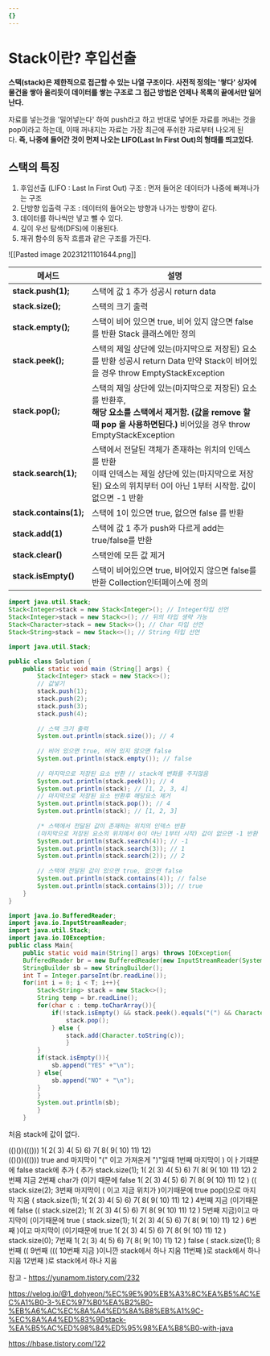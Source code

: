 ```yaml
---
{}
---
```

# Stack이란? 후입선출
**스택(stack)은 제한적으로 접근할 수 있는 나열 구조이다. 사전적 정의는 '쌓다' 상자에 물건을 쌓아 올리듯이 데이터를 쌓는 구조로 그 접근 방법은 언제나 목록의 끝에서만 일어난다.**

자료를 넣는것을 '밀어넣는다' 하여 push라고 하고 반대로 넣어둔 자료를 꺼내는 것을 pop이라고 하는데, 이때 꺼내지는 자료는 가장 최근에 푸쉬한 자료부터 나오게 된다. **즉, 나중에 들어간 것이 먼저 나오는 LIFO(Last In First Out)의 형태를 띄고있다.**


## **스택의 특징**

1. 후입선출 (LIFO : Last In First Out) 구조 : 먼저 들어온 데이터가 나중에 빠져나가는 구조
2. 단방향 입출력 구조 : 데이터의 들어오는 방향과 나가는 방향이 같다.
3. 데이터를 하나씩만 넣고 뺄 수 있다.
4. 깊이 우선 탐색(DFS)에 이용된다.
5. 재귀 함수의 동작 흐름과 같은 구조를 가진다.


![[Pasted image 20231211101644.png]]

| **메서드**             | **설명**                                                                                                                                                                            |
| ---------------------- | ----------------------------------------------------------------------------------------------------------------------------------------------------------------------------------- |
| **stack.push(1);**     | 스택에 값 1 추가      성공시 return data                                                                                                                                            |
| **stack.size();**      | 스택의 크기 출력                                                                                                                                                                    |
| **stack.empty();**     | 스택이 비어 있으면 true, 비어 있지 않으면 false를 반환 Stack 클래스에만 정의                                                                                                        |
| **stack.peek();**      | 스택의 제일 상단에 있는(마지막으로 저장된) 요소를 반환   성공시 return Data 만약 Stack이 비어있을 경우 throw EmptyStackException                                                    |
| **stack.pop();**       | 스택의 제일 상단에 있는(마지막으로 저장된) 요소를 반환후,  <br>**해당 요소를 스택에서 제거함. (값을 remove 할때 pop 을 사용하면된다.)**     비어있을 경우 throw EmptyStackException |
| **stack.search(1);**   | 스택에서 전달된 객체가 존재하는 위치의 인덱스를 반환  <br>이때 인덱스는 제일 상단에 있는(마지막으로 저장된) 요소의 위치부터 0이 아닌 1부터 시작함. 값이 없으면 -1 반환              |
| **stack.contains(1);** | 스택에 1이 있으면 true, 없으면 false 를 반환                                                                                                                                        |
| **stack.add(1)**       | 스택에 값 1 추가 push와 다르게 add는 true/false를 반환                                                                                                                              |
| **stack.clear()**      | 스택안에 모든 값 제거                                                                                                                                                               |
| **stack.isEmpty()**        | 스택이 비어있으면 true, 비어있지 않으면 false를 반환 Collection인터페이스에 정의                                                                                                                                                                                    |





```java
import java.util.Stack; 
Stack<Integer>stack = new Stack<Integer>(); // Integer타입 선언 
Stack<Integer>stack = new Stack<>(); // 뒤의 타입 생략 가능 
Stack<Character>stack = new Stack<>(); // Char 타입 선언 
Stack<String>stack = new Stack<>(); // String 타입 선언
```

```java
import java.util.Stack; 

public class Solution { 
	public static void main (String[] args) { 
		Stack<Integer> stack = new Stack<>();
		// 값넣기
		stack.push(1);
		stack.push(2);
		stack.push(3);
		stack.push(4);
		
		// 스택 크기 출력
		System.out.println(stack.size()); // 4
		
		// 비어 있으면 true, 비어 있지 않으면 false 
		System.out.println(stack.empty()); // false
		
		// 마지막으로 저장된 요소 반환 // stack에 변화를 주지않음
		System.out.println(stack.peek()); // 4 
		System.out.println(stack); // [1, 2, 3, 4]
		// 마지막으로 저장된 요소 반환후 해당요소 제거 
		System.out.println(stack.pop()); // 4 
		System.out.println(stack); // [1, 2, 3]
		
		/* 스택에서 전달된 값이 존재하는 위치의 인덱스 반환 
		(마지막으로 저장된 요소의 위치에서 0이 아닌 1부터 시작) 값이 없으면 -1 반환 */ 
		System.out.println(stack.search(4)); // -1 
		System.out.println(stack.search(3)); // 1 
		System.out.println(stack.search(2)); // 2
		
		// 스택에 전달된 값이 있으면 true, 없으면 false 
		System.out.println(stack.contains(4)); // false 
		System.out.println(stack.contains(3)); // true
	}
}
```



```java
import java.io.BufferedReader; 
import java.io.InputStreamReader; 
import java.util.Stack; 
import java.io.IOException; 
public class Main{ 
	public static void main(String[] args) throws IOException{ 
	BufferedReader br = new BufferedReader(new InputStreamReader(System.in)); 
	StringBuilder sb = new StringBuilder(); 
	int T = Integer.parseInt(br.readLine()); 
	for(int i = 0; i < T; i++){ 
		Stack<String> stack = new Stack<>(); 
		String temp = br.readLine(); 
		for(char c : temp.toCharArray()){ 
			if(!stack.isEmpty() && stack.peek().equals("(") && Character.toString(c).equals(")")){ 
				stack.pop(); 
			} else { 
				stack.add(Character.toString(c)); 
				} 
		} 
		if(stack.isEmpty()){ 
			sb.append("YES" +"\n"); 
		} else{
			sb.append("NO" + "\n"); 
		} 
		} 
		System.out.println(sb); 
		} 
	}
```


처음 stack에 값이 없다.

(()())((()))
1( 2(   3)   4(   5)   6)   7(   8(   9(  10)  11)  12)  
(()())((()))
true and 마지막이 "(" 이고 가져온게 ")"일때
1번째
마지막이 ) 이ㅏ기때문에 false
stack에 추가
(
추가 
stack.size(1);
1( 2(   3)   4(   5)   6)   7(   8(   9(  10)  11)  12) 
2번째 
지금 2번째 char가 (이기 때문에 false
1( 2(   3)   4(   5)   6)   7(   8(   9(  10)  11)  12 ) 
((
stack.size(2);
3번째
마지막이 ( 이고 지금 위치가 )이기때문에 true
pop()으로 마지막 지움
(
stack.size(1);
1( 2(   3)   4(   5)   6)   7(   8(   9(  10)  11)  12 )
4번째 지금 (이기때문에 false
((
stack.size(2);
1( 2(   3)   4(   5)   6)   7(   8(   9(  10)  11)  12 ) 
5번째
지금)이고 마지막이 (이기때문에  true
(
stack.size(1);
1( 2(   3)   4(   5)   6)   7(   8(   9(  10)  11)  12 ) 
6번째 )이고 마지막이 (이기때문에 true
1( 2(   3)   4(   5)   6)   7(   8(   9(  10)  11)  12 )  
stack.size(0);
7번째
1( 2(   3)   4(   5)   6)   7(   8(   9(  10)  11)  12 )
false
(
stack.size(1);
8번째
((
9번째
(((
10번째
지금 )이니깐 stack에서 하나 지움
11번째
)로 stack에서 하나 지움
12번째 )로 stack에서 하나 지움










참고 - https://yunamom.tistory.com/232



https://velog.io/@1_dohyeon/%EC%9E%90%EB%A3%8C%EA%B5%AC%EC%A1%B0-3-%EC%97%B0%EA%B2%B0-%EB%A6%AC%EC%8A%A4%ED%8A%B8%EB%A1%9C-%EC%8A%A4%ED%83%9Dstack-%EA%B5%AC%ED%98%84%ED%95%98%EA%B8%B0-with-java


https://hbase.tistory.com/122 